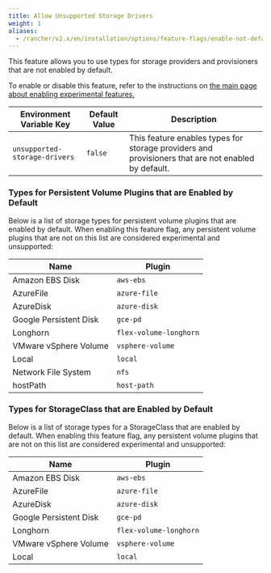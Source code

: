 ```yaml
---
title: Allow Unsupported Storage Drivers
weight: 1
aliases:
  - /rancher/v2.x/en/installation/options/feature-flags/enable-not-default-storage-drivers/
---
```


This feature allows you to use types for storage providers and provisioners that are not enabled by default.

To enable or disable this feature, refer to the instructions on [the main page about enabling experimental features.]({{<baseurl>}}/rancher/v2.x/en/installation/options/feature-flags/)

Environment Variable Key | Default Value | Description
---|---|---
 `unsupported-storage-drivers` | `false` | This feature enables types for storage providers and provisioners that are not enabled by default.

### Types for Persistent Volume Plugins that are Enabled by Default
Below is a list of storage types for persistent volume plugins that are enabled by default. When enabling this feature flag, any persistent volume plugins that are not on this list are considered experimental and unsupported:

Name | Plugin
--------|----------
Amazon EBS Disk |  `aws-ebs`
AzureFile | `azure-file`
AzureDisk | `azure-disk`
Google Persistent Disk | `gce-pd`
Longhorn | `flex-volume-longhorn`
VMware vSphere Volume |  `vsphere-volume`
Local | `local`
Network File System | `nfs`
hostPath | `host-path`

### Types for StorageClass that are Enabled by Default
Below is a list of storage types for a StorageClass that are enabled by default. When enabling this feature flag, any persistent volume plugins that are not on this list are considered experimental and unsupported:

Name | Plugin
--------|--------
Amazon EBS Disk |  `aws-ebs`
AzureFile | `azure-file`
AzureDisk | `azure-disk`
Google Persistent Disk | `gce-pd`
Longhorn | `flex-volume-longhorn`
VMware vSphere Volume | `vsphere-volume`
Local | `local`
